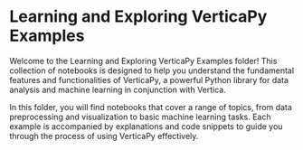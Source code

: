 # Learning and Exploring VerticaPy Examples

Welcome to the Learning and Exploring VerticaPy Examples folder! This collection of notebooks is designed to help you understand the fundamental features and functionalities of VerticaPy, a powerful Python library for data analysis and machine learning in conjunction with Vertica.

In this folder, you will find notebooks that cover a range of topics, from data preprocessing and visualization to basic machine learning tasks. Each example is accompanied by explanations and code snippets to guide you through the process of using VerticaPy effectively.